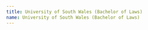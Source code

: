 ```yaml
---
title: University of South Wales (Bachelor of Laws)
name: University of South Wales (Bachelor of Laws)
---
```


